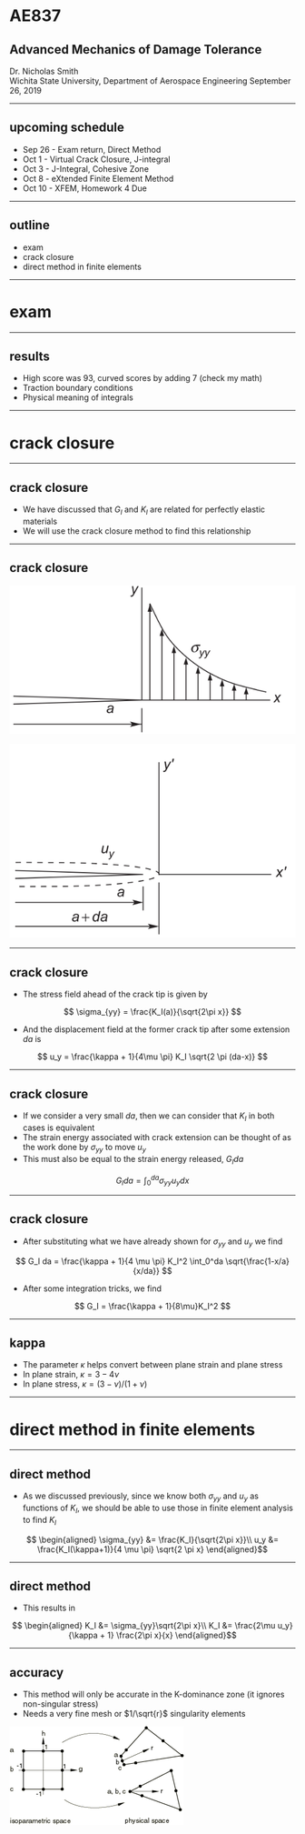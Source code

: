 # AE837
## Advanced Mechanics of Damage Tolerance
Dr. Nicholas Smith<br/>
Wichita State University, Department of Aerospace Engineering
September 26, 2019

----
## upcoming schedule

-   Sep 26 - Exam return, Direct Method
-   Oct 1 - Virtual Crack Closure, J-integral
-   Oct 3 - J-Integral, Cohesive Zone
-   Oct 8 - eXtended Finite Element Method
-   Oct 10 - XFEM, Homework 4 Due

----
## outline

<!-- vim-markdown-toc GFM -->

* exam
* crack closure
* direct method in finite elements

<!-- vim-markdown-toc -->

---
# exam

----
## results

-   High score was 93, curved scores by adding 7 (check my math)
-   Traction boundary conditions
-   Physical meaning of integrals

---
# crack closure

----
## crack closure

-   We have discussed that $G_I$ and $K_I$ are related for perfectly elastic materials
-   We will use the crack closure method to find this relationship

----
## crack closure

<div class="left">
	
![the stress field ahead of a crack tip](../images/crack-closure-a.png)

</div>

<div class="right">

![illustration of displacement of a virtual crack](../images/crack-closure-b.png)
	
</div>

----
## crack closure

-   The stress field ahead of the crack tip is given by

$$ \sigma_{yy} = \frac{K_I(a)}{\sqrt{2\pi x}} $$

-   And the displacement field at the former crack tip after some extension $da$ is

$$ u_y = \frac{\kappa + 1}{4\mu \pi} K_I \sqrt{2 \pi (da-x)} $$


----
## crack closure

-   If we consider a very small $da$, then we can consider that $K_I$ in both cases is equivalent
-   The strain energy associated with crack extension can be thought of as the work done by $\sigma_{yy}$ to move $u_y$
-   This must also be equal to the strain energy released, $G_I da$

$$ G_I da = \int_0^{da} \sigma_{yy} u_y dx $$

----
## crack closure

-   After substituting what we have already shown for $\sigma_{yy}$ and $u_y$ we find

$$ G_I da = \frac{\kappa + 1}{4 \mu \pi} K_I^2 \int_0^da \sqrt{\frac{1-x/a}{x/da}} $$

-   After some integration tricks, we find

$$ G_I = \frac{\kappa + 1}{8\mu}K_I^2 $$

----
## kappa

-   The parameter $\kappa$ helps convert between plane strain and plane stress
-   In plane strain, $\kappa = 3 - 4\nu$
-   In plane stress, $\kappa = (3-\nu)/(1+\nu)$

---
# direct method in finite elements

----
## direct method

-   As we discussed previously, since we know both $\sigma_{yy}$ and $u_y$ as functions of $K_I$, we should be able to use those in finite element analysis to find $K_I$

$$ \begin{aligned}
	\sigma_{yy} &= \frac{K_I}{\sqrt{2\pi x}}\\
	u_y &= \frac{K_I(\kappa+1)}{4 \mu \pi} \sqrt{2 \pi x}
\end{aligned}$$

----
## direct method

-   This results in 

$$ \begin{aligned}
	K_I &= \sigma_{yy}\sqrt{2\pi x}\\
	K_I &= \frac{2\mu u_y}{\kappa + 1} \frac{2\pi x}{x}
\end{aligned}$$

----
## accuracy

-   This method will only be accurate in the K-dominance zone (it ignores non-singular stress)
-   Needs a very fine mesh or $1/\sqrt{r}$ singularity elements

![an illustration of singularity elements](../images/singularity-elements.png)

